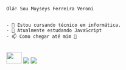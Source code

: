 ~~~
Olá! Sou Moyseys Ferreira Veroni
~~~
##
~~~
- 🔭 Estou cursando técnico em informática.
- 🌱 Atualmente estudando JavaScript
- 📫 Como chegar até mim 🔻
~~~
##
 <a href="https://codepen.io/Moyza_G2RK" target="_blank">
 <img height="30" width="40" src="https://www.svgrepo.com/show/349323/codepen.svg" target="_blank"></a> 
 
 <a href="https://www.instagram.com/moyza_g2/" target="_blank">
 <img src="https://img.shields.io/badge/-Instagram-%23E4405F?style=for-the-badge&logo=instagram&logoColor=white" target="_blank"></a>
 
 
 <a href="https://www.linkedin.com/in/moyseys-ferreira-veroni-a55611231/" target="_blank">
 <img src="https://img.shields.io/badge/-LinkedIn-%230077B5?style=for-the-badge&logo=linkedin&logoColor=white" target="_blank"></a> 
 
